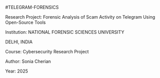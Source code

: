 #TELEGRAM-FORENSICS

Research Project: Forensic Analysis of Scam Activity on Telegram Using Open-Source Tools

Institution: NATIONAL FORENSIC SCIENCES UNIVERSITY

DELHI, INDIA

Course: Cybersecurity Research Project

Author: Sonia Cherian

Year: 2025
